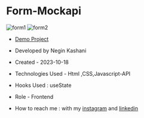 # Form-Mockapi
![form1](https://github.com/NeginKashani/Form-Mockapi/assets/109550062/a27ef651-8618-4ad0-840f-8b94cfce9eb8)
![form2](https://github.com/NeginKashani/Form-Mockapi/assets/109550062/1867c840-2aef-4302-b317-dd9f8420f7db)
- [Demo Project]()

- Developed by Negin Kashani

- Created - 2023-10-18

- Technologies Used - Html ,CSS,Javascript-API 

- Hooks Used : useState 

- Role - Frontend

- How to reach me : with my [instagram](https://instagram.com/negin_kashweb?igshid=NTc4MTIwNjQ2YQ==
) and [linkedin](https://www.linkedin.com/in/negin-kashani-567840b8)

